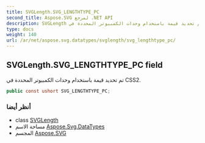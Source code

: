 ```yaml
---
title: SVGLength.SVG_LENGTHTYPE_PC
second_title: Aspose.SVG لمرجع .NET API
description: SVGLength مجال. تم تحديد قيمة باستخدام وحدات الكمبيوتر المحددة في CSS2.
type: docs
weight: 140
url: /ar/net/aspose.svg.datatypes/svglength/svg_lengthtype_pc/
---
```

## SVGLength.SVG_LENGTHTYPE_PC field

تم تحديد قيمة باستخدام وحدات الكمبيوتر المحددة في CSS2.

```csharp
public const ushort SVG_LENGTHTYPE_PC;
```

### أنظر أيضا

* class [SVGLength](../)
* مساحة الاسم [Aspose.Svg.DataTypes](../../svglength/)
* المجسم [Aspose.SVG](../../../)


